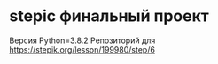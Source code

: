 # stepic финальный проект
Версия Python=3.8.2
Репозиторий для https://stepik.org/lesson/199980/step/6
